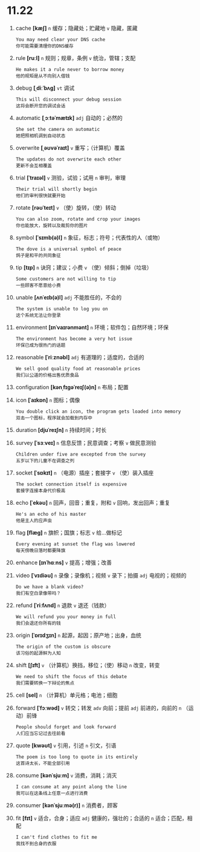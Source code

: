 # 11.22

1. cache **[kæʃ]** `n` 缓存；隐藏处；贮藏地 `v` 隐藏，匿藏

   ```
   You may need clear your DNS cache
   你可能需要清理你的DNS缓存
   ```

2. rule **[ruːl]** `n` 规则；规章，条例 `v` 统治，管辖；支配

   ```
   He makes it a rule never to borrow money
   他的规矩是从不向别人借钱
   ```

3. debug **[ˌdiːˈbʌɡ]** `vt` 调试

   ```
   This will disconnect your debug session
   这将会断开您的调试会话
   ```

4. automatic **[ˌɔːtəˈmætɪk]** `adj` 自动的；必然的

   ```
   She set the camera on automatic
   她把照相机调到自动状态
   ```

5. overwrite **[ˌəʊvəˈraɪt]** `v` 重写；（计算机）覆盖

   ```
   The updates do not overwrite each other
   更新不会互相覆盖
   ```

6. trial **[ˈtraɪəl]** `v` 测验，试验；试用 `n` 审判，审理

   ```
   Their trial will shortly begin
   他们的审判很快就要开始
   ```

7. rotate **[rəʊˈteɪt]** `v` （使）旋转，（使）转动

   ```
   You can also zoom, rotate and crop your images
   你也能放大，旋转以及裁剪你的图片
   ```

8. symbol **[ˈsɪmb(ə)l]** `n` 象征，标志；符号；代表性的人（或物）

   ```
   The dove is a universal symbol of peace
   鸽子是和平的共同象征
   ```

9. tip **[tɪp]** `n` 诀窍；建议；小费 `v` （使）倾斜；倒掉（垃圾）

   ```
   Some customers are not willing to tip
   一些顾客不愿意给小费
   ```

10. unable **[ʌnˈeɪb(ə)l]** `adj` 不能胜任的，不会的

    ```
    The system is unable to log you on
    这个系统无法让你登录
    ```

11. environment **[ɪnˈvaɪrənmənt]** `n` 环境；软件包；自然环境；环保

    ```
    The environment has become a very hot issue
    环保已成为很热门的话题
    ```

12. reasonable **[ˈriːznəbl]** `adj` 有道理的；适度的，合适的

    ```
    We sell good quality food at reasonable prices
    我们以公道的价格出售优质食品
    ```

13. configuration **[kənˌfɪɡəˈreɪʃ(ə)n]** `n` 布局；配置

14. icon **[ˈaɪkɒn]** `n` 图标；偶像

    ```
    You double click an icon, the program gets loaded into memory
    双击一个图标，程序就会加载到内存中
    ```

15. duration **[djuˈreɪʃn]** `n` 持续时间；时长

16. survey **[ˈsɜːveɪ]** `n` 信息反馈；民意调查；考察 `v` 做民意测验

    ```
    Children under five are excepted from the survey
    五岁以下的儿童不在调查之列
    ```

17. socket **[ˈsɒkɪt]** `n` （电源）插座；套接字 `v` （使）装入插座

    ```
    The socket connection itself is expensive
    套接字连接本身代价极高
    ```

18. echo **[ˈekəʊ]** `n` 回声，回音；重复，附和 `v` 回响，发出回声；重复

    ```
    He's an echo of his master
    他是主人的应声虫
    ```

19. flag **[flæɡ]** `n` 旗帜；国旗；标志 `v` 给...做标记

    ```
    Every evening at sunset the flag was lowered
    每天傍晚日落时都要降旗
    ```

20. enhance **[ɪnˈhɑːns]** `v` 提高；增强；改善

21. video **[ˈvɪdiəʊ]** `n` 录像；录像机；视频 `v` 录下；拍摄 `adj` 电视的；视频的

    ```
    Do we have a blank video?
    我们有空白录像带吗？
    ```

22. refund **[ˈriːfʌnd]** `n` 退款 `v` 退还（钱款）

    ```
    We will refund you your money in full
    我们会退还你所有的钱
    ```

23. origin **[ˈɒrɪdʒɪn]** `n` 起源，起因；原产地；出身，血统

    ```
    The origin of the custom is obscure
    该习俗的起源鲜为人知
    ```

24. shift **[ʃɪft]** `v` （计算机）换挡，移位；（使）移动 `n` 改变，转变

    ```
    We need to shift the focus of this debate
    我们需要转换一下辩论的焦点
    ```

25. cell **[sel]** `n` （计算机）单元格；电池；细胞

26. forward **[ˈfɔːwəd]** `v` 转交；转发 `adv` 向前；提前 `adj` 前进的，向前的 `n` （运动）前锋

    ```
    People should forget and look forward
    人们应当忘记过去往前看
    ```

27. quote **[kwəʊt]** `v` 引用，引述 `n` 引文，引语

    ```
    The poem is too long to quote in its entirely
    这首诗太长，不能全部引用
    ```

28. consume **[kənˈsjuːm]** `v` 消费，消耗；消灭

    ```
    I can consume at any point along the line
    我可以在这条线上任意一点进行消费
    ```

29. consumer **[kənˈsjuːmə(r)]** `n` 消费者，顾客

30. fit **[fɪt]** `v` 适合，合身；适应 `adj` 健康的，强壮的；合适的 `n` 适合；匹配，相配

    ```
    I can't find clothes to fit me
    我找不到合身的衣服
    ```
